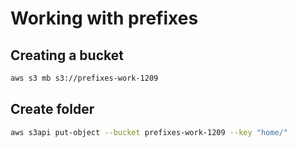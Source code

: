 # Working with prefixes

## Creating a bucket

```sh
aws s3 mb s3://prefixes-work-1209
```

## Create folder

```sh
aws s3api put-object --bucket prefixes-work-1209 --key "home/"
```

